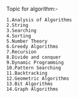Topic for algorithm:-

    1.Analysis of Algorithms
    2.String
    3.Searching 
    4.Sorting
    5.Number Theory
    6.Greedy Algorithms
    7.Recursion
    8.Divide and conquer
    9.Dynamic Programming
    10.Pattern Searching
    11.Backtracking
    12.Geometric Algorithms
    13.Bit Algorithms
    14.Graph Algorithms
